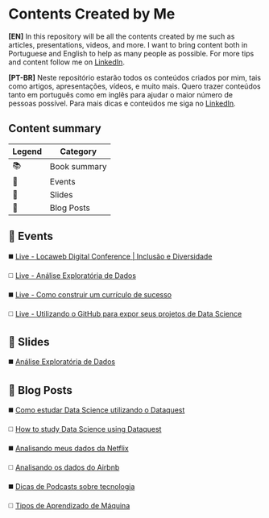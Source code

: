 # Contents Created by Me

**[EN]** In this repository will be all the contents created by me such as articles, presentations, videos, and more.
I want to bring content both in Portuguese and English to help as many people as possible.
For more tips and content follow me on [LinkedIn](https://www.linkedin.com/in/beatrizmaiads/).

**[PT-BR]** Neste repositório estarão todos os conteúdos criados por mim, tais como artigos, apresentações, vídeos, e muito mais.
Quero trazer conteúdos tanto em português como em inglês para ajudar o maior número de pessoas possível.
Para mais dicas e conteúdos me siga no [LinkedIn](https://www.linkedin.com/in/beatrizmaiads/).

## Content summary

| Legend    |   Category       |
| --------- | -----------------|
| 📚        | Book summary     |
| 🎥        | Events           |
| 📑        | Slides           |
| 📝        | Blog Posts       |



## **🎥 Events**

◼️ [Live - Locaweb Digital Conference | Inclusão e Diversidade](https://www.youtube.com/watch?v=y_hct24Psgk&list=PLiWHHufbVh1gYyfPdOT7fiI7EXtnEDh3M&index=13)

◻️ [Live - Análise Exploratória de Dados](https://www.youtube.com/watch?v=9irM_mwe7T0)

◼️ [Live - Como construir um currículo de sucesso](https://www.youtube.com/watch?v=H3GEgOk9cb4)

◻️ [Live - Utilizando o GitHub para expor seus projetos de Data Science](https://www.youtube.com/watch?v=Kkco06E_ZOY&t=2557s)


## **📑 Slides**

◼️ [Análise Exploratória de Dados](https://github.com/ai-inclusive/analise-exploratoria-de-dados/blob/main/An%C3%A1lise%20Explorat%C3%B3ria%20de%20Dados%20-%20AI%20Inclusive.pdf)



## **📝 Blog Posts**

◼️ [Como estudar Data Science utilizando o Dataquest](https://beatrizmaiads.medium.com/como-estudar-data-science-utilizando-o-dataquest-4cfaf3e07424)

◻️ [How to study Data Science using Dataquest]()

◼️ [Analisando meus dados da Netflix](https://beatrizmaiads.medium.com/analisando-meus-dados-da-netflix-fdce7182b6b9)

◻️ [Analisando os dados do Airbnb](https://beatrizmaiads.medium.com/analisando-os-dados-do-airbnb-rio-de-janeiro-5-b59fae4d91a0)

◼️ [Dicas de Podcasts sobre tecnologia](https://beatrizmaiads.medium.com/o-que-%C3%A9-um-podcast-dicas-de-podcasts-sobre-tecnologia-4-202cd41c2c75)

◻️ [Tipos de Aprendizado de Máquina](https://beatrizmaiads.medium.com/tipos-de-aprendizado-de-m%C3%A1quina-3-9a9052173bc4)


